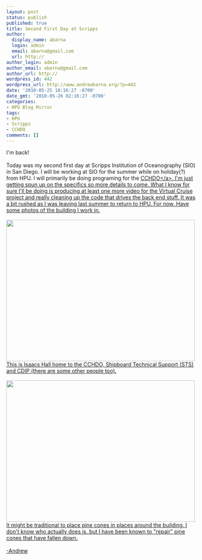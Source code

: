 ```yaml
---
layout: post
status: publish
published: true
title: Second First Day at Scripps
author:
  display_name: abarna
  login: admin
  email: abarna@gmail.com
  url: http://
author_login: admin
author_email: abarna@gmail.com
author_url: http://
wordpress_id: 442
wordpress_url: http://www.andrewbarna.org/?p=442
date: '2010-05-25 18:16:27 -0700'
date_gmt: '2010-05-26 02:16:27 -0700'
categories:
- HPU Blog Mirror
tags:
- HPU
- Scripps
- CCHDO
comments: []
---
```

<p>I'm back!<br &#47;><br &#47;>Today was my second first day at Scripps Institution of Oceanography (SIO) in San Diego. I will be working at SIO for the summer while on holiday(?) from HPU. I will primarily be doing programing for the <a href="http:&#47;&#47;cchdo.ucsd.edu&#47;">CCHDO<&#47;a>. I'm just getting spun up on the specifics so more details to come. What I know for sure I'll be doing is producing at least one more video for the Virtual Cruise project and really cleaning up the code that drives the back end stuff. It was a bit rushed as I was leaving last summer to return to HPU. For now. Have some photos of the building I work in.<br &#47;><br &#47;><img src="http:&#47;&#47;www.andrewbarna.org&#47;photos&#47;gallery3&#47;var&#47;resizes&#47;2010%3A-SIO-Summer-2&#47;IMG_0338.JPG?m=1274836911" height="375px" width="500px"&#47;><br &#47;>This is Isaacs Hall home to the CCHDO, Shipboard Technical Support (STS) and CDIP (there are some other people too).<br &#47;><br &#47;><img src="http:&#47;&#47;www.andrewbarna.org&#47;photos&#47;gallery3&#47;var&#47;resizes&#47;2010%3A-SIO-Summer-2&#47;IMG_0339.JPG?m=1274836911" height="375px" width="500px"&#47;><br &#47;>It might be traditional to place pine cones in places around the building. I don't know who actually does is, but I have been known to "repair" pine cones that have fallen down.<br &#47;><br &#47;>-Andrew</p>
